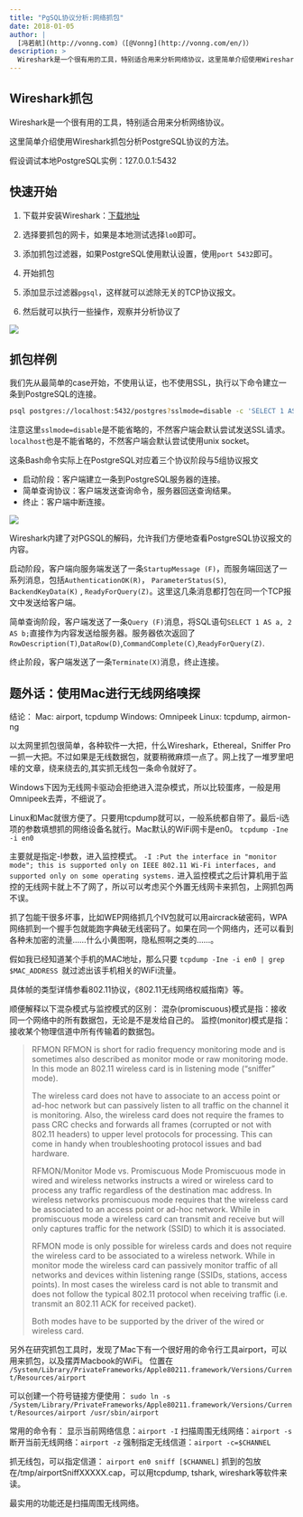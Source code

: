 ```yaml
---
title: "PgSQL协议分析:网络抓包"
date: 2018-01-05
author: |
  [冯若航](http://vonng.com)（[@Vonng](http://vonng.com/en/)）
description: >
  Wireshark是一个很有用的工具，特别适合用来分析网络协议，这里简单介绍使用Wireshark抓包分析PostgreSQL协议的方法。
---
```




## Wireshark抓包

Wireshark是一个很有用的工具，特别适合用来分析网络协议。

这里简单介绍使用Wireshark抓包分析PostgreSQL协议的方法。

假设调试本地PostgreSQL实例：127.0.0.1:5432

## 快速开始

1. 下载并安装Wireshark：[下载地址](https://www.wireshark.org/download.html)

2. 选择要抓包的网卡，如果是本地测试选择`lo0`即可。
3. 添加抓包过滤器，如果PostgreSQL使用默认设置，使用`port 5432`即可。
4. 开始抓包
5. 添加显示过滤器`pgsql`，这样就可以滤除无关的TCP协议报文。

6. 然后就可以执行一些操作，观察并分析协议了

![](../img/wireshark-capture.png)



## 抓包样例

我们先从最简单的case开始，不使用认证，也不使用SSL，执行以下命令建立一条到PostgreSQL的连接。

```bash
psql postgres://localhost:5432/postgres?sslmode=disable -c 'SELECT 1 AS a, 2 AS b;'
```

注意这里`sslmode=disable`是不能省略的，不然客户端会默认尝试发送SSL请求。`localhost`也是不能省略的，不然客户端会默认尝试使用unix socket。

这条Bash命令实际上在PostgreSQL对应着三个协议阶段与5组协议报文

* 启动阶段：客户端建立一条到PostgreSQL服务器的连接。
* 简单查询协议：客户端发送查询命令，服务器回送查询结果。
* 终止：客户端中断连接。

![](/img/blog/wireshark-capture-sample.png)

Wireshark内建了对PGSQL的解码，允许我们方便地查看PostgreSQL协议报文的内容。

启动阶段，客户端向服务端发送了一条`StartupMessage (F)`，而服务端回送了一系列消息，包括`AuthenticationOK(R)`， `ParameterStatus(S)`, `BackendKeyData(K)` , `ReadyForQuery(Z)`。这里这几条消息都打包在同一个TCP报文中发送给客户端。

简单查询阶段，客户端发送了一条`Query (F)`消息，将SQL语句`SELECT 1 AS a, 2 AS b;`直接作为内容发送给服务器。服务器依次返回了`RowDescription(T)`,`DataRow(D)`,`CommandComplete(C)`,`ReadyForQuery(Z)`.

终止阶段，客户端发送了一条`Terminate(X)`消息，终止连接。





## 题外话：使用Mac进行无线网络嗅探


结论： Mac: airport, tcpdump Windows: Omnipeek Linux: tcpdump, airmon-ng

以太网里抓包很简单，各种软件一大把，什么Wireshark，Ethereal，Sniffer Pro 一抓一大把。不过如果是无线数据包，就要稍微麻烦一点了。网上找了一堆罗里吧嗦的文章，绕来绕去的,其实抓无线包一条命令就好了。

Windows下因为无线网卡驱动会拒绝进入混杂模式，所以比较蛋疼，一般是用Omnipeek去弄，不细说了。

Linux和Mac就很方便了。只要用tcpdump就可以，一般系统都自带了。最后-i选项的参数填想抓的网络设备名就行。Mac默认的WiFi网卡是en0。 `tcpdump -Ine -i en0`

主要就是指定-I参数，进入监控模式。 `-I :Put the interface in "monitor mode"; this is supported only on IEEE 802.11 Wi-Fi interfaces, and supported only on some operating systems.` 进入监控模式之后计算机用于监控的无线网卡就上不了网了，所以可以考虑买个外置无线网卡来抓包，上网抓包两不误。

抓了包能干很多坏事，比如WEP网络抓几个IV包就可以用aircrack破密码，WPA网络抓到一个握手包就能跑字典破无线密码了。如果在同一个网络内，还可以看到各种未加密的流量……什么小黄图啊，隐私照啊之类的……。

假如我已经知道某个手机的MAC地址，那么只要 `tcpdump -Ine -i en0 | grep $MAC_ADDRESS `就过滤出该手机相关的WiFi流量。

具体帧的类型详情参看802.11协议，《802.11无线网络权威指南》等。

顺便解释以下混杂模式与监控模式的区别： 混杂(promiscuous)模式是指：接收同一个网络中的所有数据包，无论是不是发给自己的。 监控(monitor)模式是指：接收某个物理信道中所有传输着的数据包。

> RFMON RFMON is short for radio frequency monitoring mode and is sometimes also described as monitor mode or raw monitoring mode. In this mode an 802.11 wireless card is in listening mode (“sniffer” mode).
>
> The wireless card does not have to associate to an access point or ad-hoc network but can passively listen to all traffic on the channel it is monitoring. Also, the wireless card does not require the frames to pass CRC checks and forwards all frames (corrupted or not with 802.11 headers) to upper level protocols for processing. This can come in handy when troubleshooting protocol issues and bad hardware.
>
> RFMON/Monitor Mode vs. Promiscuous Mode Promiscuous mode in wired and wireless networks instructs a wired or wireless card to process any traffic regardless of the destination mac address. In wireless networks promiscuous mode requires that the wireless card be associated to an access point or ad-hoc network. While in promiscuous mode a wireless card can transmit and receive but will only captures traffic for the network (SSID) to which it is associated.
>
> RFMON mode is only possible for wireless cards and does not require the wireless card to be associated to a wireless network. While in monitor mode the wireless card can passively monitor traffic of all networks and devices within listening range (SSIDs, stations, access points). In most cases the wireless card is not able to transmit and does not follow the typical 802.11 protocol when receiving traffic (i.e. transmit an 802.11 ACK for received packet).
>
> Both modes have to be supported by the driver of the wired or wireless card.

另外在研究抓包工具时，发现了Mac下有一个很好用的命令行工具airport，可以用来抓包，以及摆弄Macbook的WiFi。 位置在 `/System/Library/PrivateFrameworks/Apple80211.framework/Versions/Current/Resources/airport`

可以创建一个符号链接方便使用： `sudo ln -s /System/Library/PrivateFrameworks/Apple80211.framework/Versions/Current/Resources/airport /usr/sbin/airport`

常用的命令有： 显示当前网络信息：`airport -I` 扫描周围无线网络：`airport -s` 断开当前无线网络：`airport -z` 强制指定无线信道：`airport -c=$CHANNEL`

抓无线包，可以指定信道： `airport en0 sniff [$CHANNEL]` 抓到的包放在/tmp/airportSniffXXXXX.cap，可以用tcpdump, tshark, wireshark等软件来读。

最实用的功能还是扫描周围无线网络。